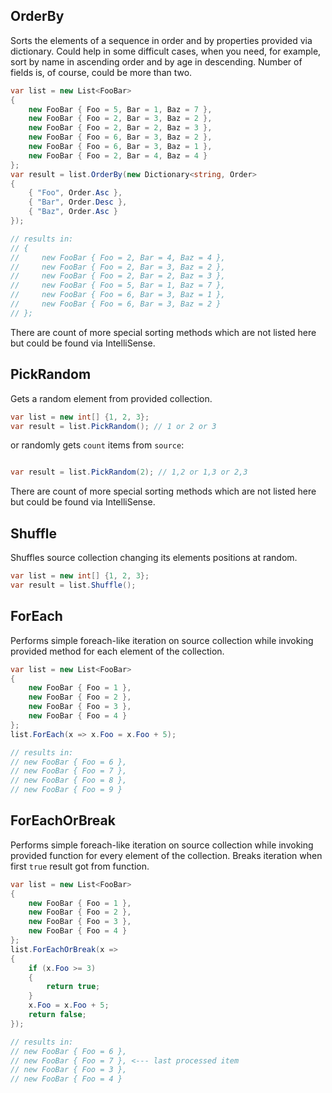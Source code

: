## OrderBy

Sorts the elements of a sequence in order and by properties provided via dictionary. Could help in some difficult cases, when you need, for example, sort by name in ascending order and by age in descending. Number of fields is, of course, could be more than two.

```csharp
var list = new List<FooBar>
{
    new FooBar { Foo = 5, Bar = 1, Baz = 7 },
    new FooBar { Foo = 2, Bar = 3, Baz = 2 },
    new FooBar { Foo = 2, Bar = 2, Baz = 3 },
    new FooBar { Foo = 6, Bar = 3, Baz = 2 },
    new FooBar { Foo = 6, Bar = 3, Baz = 1 },
    new FooBar { Foo = 2, Bar = 4, Baz = 4 }
};
var result = list.OrderBy(new Dictionary<string, Order>
{
    { "Foo", Order.Asc },
    { "Bar", Order.Desc },
    { "Baz", Order.Asc }
});

// results in:
// {
//     new FooBar { Foo = 2, Bar = 4, Baz = 4 },
//     new FooBar { Foo = 2, Bar = 3, Baz = 2 },
//     new FooBar { Foo = 2, Bar = 2, Baz = 3 },
//     new FooBar { Foo = 5, Bar = 1, Baz = 7 },
//     new FooBar { Foo = 6, Bar = 3, Baz = 1 },
//     new FooBar { Foo = 6, Bar = 3, Baz = 2 }
// };
```

There are count of more special sorting methods which are not listed here but could be found via IntelliSense.

## PickRandom

Gets a random element from provided collection.

```csharp
var list = new int[] {1, 2, 3};
var result = list.PickRandom(); // 1 or 2 or 3
```

or randomly gets ``count`` items from ``source``:
```csharp

var result = list.PickRandom(2); // 1,2 or 1,3 or 2,3
```
There are count of more special sorting methods which are not listed here but could be found via IntelliSense.

## Shuffle

Shuffles source collection changing its elements positions at random.

```csharp
var list = new int[] {1, 2, 3};
var result = list.Shuffle();
```

## ForEach

Performs simple foreach-like iteration on source collection while invoking provided method for each element of the collection.

```csharp
var list = new List<FooBar>
{
    new FooBar { Foo = 1 },
    new FooBar { Foo = 2 },
    new FooBar { Foo = 3 },
    new FooBar { Foo = 4 }
};
list.ForEach(x => x.Foo = x.Foo + 5);

// results in:
// new FooBar { Foo = 6 },
// new FooBar { Foo = 7 },
// new FooBar { Foo = 8 },
// new FooBar { Foo = 9 }
```

## ForEachOrBreak

Performs simple foreach-like iteration on source collection while invoking provided function for every element of the collection. Breaks iteration when first ``true`` result got from function.

```csharp
var list = new List<FooBar>
{
    new FooBar { Foo = 1 },
    new FooBar { Foo = 2 },
    new FooBar { Foo = 3 },
    new FooBar { Foo = 4 }
};
list.ForEachOrBreak(x =>
{
    if (x.Foo >= 3)
    {
        return true;
    }
    x.Foo = x.Foo + 5;
    return false;
});

// results in:
// new FooBar { Foo = 6 },
// new FooBar { Foo = 7 }, <--- last processed item
// new FooBar { Foo = 3 },
// new FooBar { Foo = 4 }
```